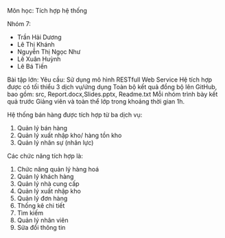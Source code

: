 Môn học: Tích hợp hệ thống

Nhóm 7:
- Trần Hải Dương
- Lê Thị Khánh
- Nguyễn Thị Ngọc Như
- Lê Xuân Huỳnh
- Lê Bá Tiến

Bài tập lớn:
Yêu cầu:
Sử dụng mô hình RESTfull Web Service
Hệ tích hợp được có tối thiểu 3 dịch vụ/ứng dụng
Toàn bộ kết quả đồng bộ lên GitHub, bao gồm: src, Report.docx,Slides.pptx, Readme.txt
Mỗi nhóm trình bày kết quả trước Giảng viên và toàn thể lớp trong khoảng thời gian 1h.

Hệ thống bán hàng được tích hợp từ ba dịch vụ:
1. Quản lý bán hàng
2. Quản lý xuất nhập kho/ hàng tồn kho
3. Quản lý nhân sự (nhân lực)

Các chức năng tích hợp là:

1. Chức năng quản lý hàng hoá
2. Quản lý khách hàng
3. Quản lý nhà cung cấp
4. Quản lý xuất nhập kho
5. Quản lý đơn hàng
6. Thống kê chi tiết
7. Tìm kiếm
8. Quản lý nhân viên 
9. Sửa đổi thông tin
